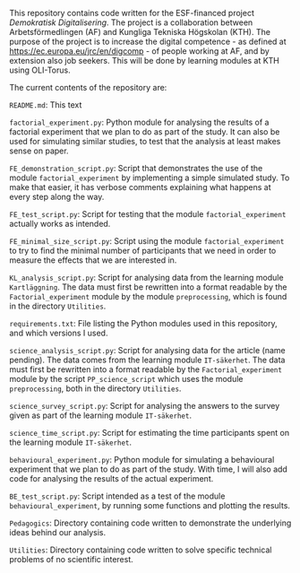 This repository contains code written for the ESF-financed project _Demokratisk Digitalisering_. The project is a collaboration between Arbetsförmedlingen (AF) and Kungliga Tekniska Högskolan (KTH). The purpose of the project is to increase the digital competence - as defined at https://ec.europa.eu/jrc/en/digcomp - of people working at AF, and by extension also job seekers. This will be done by learning modules at KTH using OLI-Torus.

The current contents of the repository are:

`README.md`: This text

`factorial_experiment.py`: Python module for analysing the results of a factorial experiment that we plan to do as part of the study. It can also be used for simulating similar studies, to test that the analysis at least makes sense on paper.

`FE_demonstration_script.py`: Script that demonstrates the use of the module `factorial_experiment` by implementing a simple simulated study. To make that easier, it has verbose comments explaining what happens at every step along the way.

`FE_test_script.py`: Script for testing that the module `factorial_experiment` actually works as intended.

`FE_minimal_size_script.py`: Script using the module `factorial_experiment` to try to find the minimal number of participants that we need in order to measure the effects that we are interested in.

`KL_analysis_script.py`: Script for analysing data from the learning module `Kartläggning`. The data must first be rewritten into a format readable by the `Factorial_experiment` module by the module `preprocessing`, which is found in the directory `Utilities`.

`requirements.txt`: File listing the Python modules used in this repository, and which versions I used.

`science_analysis_script.py`: Script for analysing data for the article (name pending). The data comes from the learning module `IT-säkerhet`. The data must first be rewritten into a format readable by the `Factorial_experiment` module by the script `PP_science_script` which uses the module `preprocessing`, both in the directory `Utilities`.

`science_survey_script.py`: Script for analysing the answers to the survey given as part of the learning module `IT-säkerhet`.

`science_time_script.py`: Script for estimating the time participants spent on the learning module `IT-säkerhet`.

`behavioural_experiment.py`: Python module for simulating a behavioural experiment that we plan to do as part of the study. With time, I will also add code for analysing the results of the actual experiment.

`BE_test_script.py`: Script intended as a test of the module `behavioural_experiment`, by running some functions and plotting the results.

`Pedagogics`: Directory containing code written to demonstrate the underlying ideas behind our analysis.

`Utilities`: Directory containing code written to solve specific technical problems of no scientific interest.
